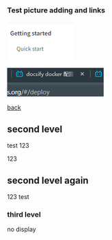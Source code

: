 ### Test picture adding and links

![image-20240922114420031](guide.assets/image-20240922114420031.png)

![image-20240922114428274](guide.assets/image-20240922114428274.png)



[back](/)



## second level

test 123

123

## second level again

123 test

### third level

no display
